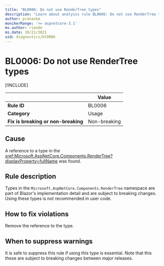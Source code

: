 ```yaml
---
title: "BL0006: Do not use RenderTree types"
description: "Learn about analysis rule BL0006: Do not use RenderTree types"
author: pranavkm
monikerRange: '>= aspnetcore-3.1'
ms.author: riande
ms.date: 10/21/2021
uid: diagnostics/bl0006
---
```

# BL0006: Do not use RenderTree types

[!INCLUDE[](~/includes/not-latest-version.md)]

| | Value |
|-|-|
| **Rule ID** |BL0006|
| **Category** |Usage|
| **Fix is breaking or non-breaking** |Non-breaking|

## Cause

A reference to a type in the <xref:Microsoft.AspNetCore.Components.RenderTree?displayProperty=fullName> was found.

## Rule description

Types in the `Microsoft.AspNetCore.Components.RenderTree` namespace are part of Blazor's implementation detail and are subject to breaking changes. Using these types is not recommended in user code.

## How to fix violations

Remove the reference to the type.

## When to suppress warnings

It is safe to suppress this rule if using this type is essential. Note that this these are subject to breaking changes between major releases.

